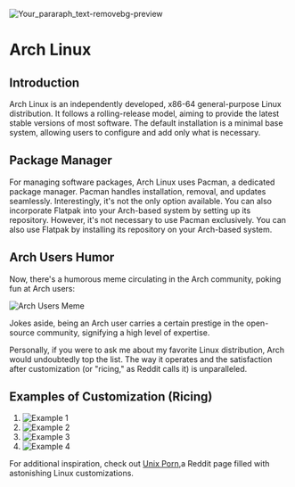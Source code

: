 ![Your_pararaph_text-removebg-preview](https://github.com/sahilsongire/arch/assets/142686722/ac55998f-acc2-4fd2-9266-6ad5e50e6766)
 
# Arch Linux

## Introduction

Arch Linux is an independently developed, x86-64 general-purpose Linux distribution. It follows a rolling-release model, aiming to provide the latest stable versions of most software. The default installation is a minimal base system, allowing users to configure and add only what is necessary.

## Package Manager

For managing software packages, Arch Linux uses Pacman, a dedicated package manager. Pacman handles installation, removal, and updates seamlessly. Interestingly, it's not the only option available. You can also incorporate Flatpak into your Arch-based system by setting up its repository.
However, it's not necessary to use Pacman exclusively. You can also use Flatpak by installing its repository on your Arch-based system.

## Arch Users Humor

Now, there's a humorous meme circulating in the Arch community, poking fun at Arch users:

![Arch Users Meme](https://github.com/sahilsongire/arch/assets/142686722/fb1fa7f1-ee90-4d85-9b37-f40ac44d1612)

Jokes aside, being an Arch user carries a certain prestige in the open-source community, signifying a high level of expertise.

Personally, if you were to ask me about my favorite Linux distribution, Arch would undoubtedly top the list. The way it operates and the satisfaction after customization (or "ricing," as Reddit calls it) is unparalleled.

## Examples of Customization (Ricing)

1. ![Example 1](https://github.com/sahilsongire/arch/assets/142686722/55f13a3c-fe15-41fd-a61a-cb3de114a5fc)
2. ![Example 2](https://github.com/sahilsongire/arch/assets/142686722/9fd4ac2c-6dd3-40df-99a8-0a16bdaf83b4)
3. ![Example 3](https://github.com/sahilsongire/arch/assets/142686722/1a067114-5379-46b8-be58-1210cd658e4b)
4. ![Example 4](https://github.com/sahilsongire/arch/assets/142686722/effd45ff-ec04-4542-94a5-8934076c24a0)

For additional inspiration, check out [Unix Porn](https://www.reddit.com/r/unixporn/new/),a Reddit page filled with astonishing Linux customizations.
